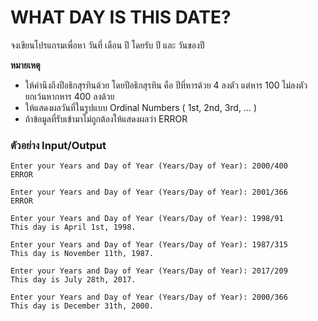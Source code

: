 # WHAT DAY IS THIS DATE?

จงเขียนโปรแกรมเพื่อหา วันที่ เดือน ปี โดยรับ ปี และ วันของปี

**หมายเหตุ**
-	ให้คำนึงถึงปีอธิกสุรทินด้วย โดยปีอธิกสุรทิน คือ ปีที่หารด้วย 4 ลงตัว แต่หาร 100 ไม่ลงตัว ยกเว้นหากหาร 400 ลงด้วย
-	ให้แสดงผลวันที่ในรูปแบบ Ordinal Numbers ( 1st, 2nd, 3rd, … )
-	ถ้าข้อมูลที่รับเข้ามาไม่ถูกต้องให้แสดงผลว่า ERROR

### ตัวอย่าง Input/Output
```
Enter your Years and Day of Year (Years/Day of Year): 2000/400
ERROR
```

```
Enter your Years and Day of Year (Years/Day of Year): 2001/366
ERROR
```

```
Enter your Years and Day of Year (Years/Day of Year): 1998/91
This day is April 1st, 1998.
```

```
Enter your Years and Day of Year (Years/Day of Year): 1987/315
This day is November 11th, 1987.
```

```
Enter your Years and Day of Year (Years/Day of Year): 2017/209
This day is July 28th, 2017.
```

```
Enter your Years and Day of Year (Years/Day of Year): 2000/366
This day is December 31th, 2000.
```
